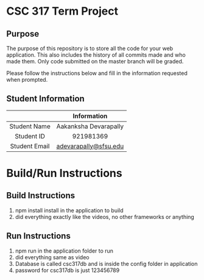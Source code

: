 # CSC 317 Term Project

## Purpose

The purpose of this repository is to store all the code for your web application. This also includes the history of all commits made and who made them. Only code submitted on the master branch will be graded.

Please follow the instructions below and fill in the information requested when prompted.

## Student Information

|               | Information   |
|:-------------:|:-------------:|
| Student Name  | Aakanksha Devarapally     |
| Student ID    | 921981369                 |
| Student Email | adevarapally@sfsu.edu     |



# Build/Run Instructions

## Build Instructions
1. npm install install in the application to build
2. did everything exactly like the videos, no other frameworks or anything

## Run Instructions
1. npm run in the application folder to run
2. did everything same as video 
3. Database is called csc317db and is inside the config folder in application
4. password for csc317db is just 123456789

